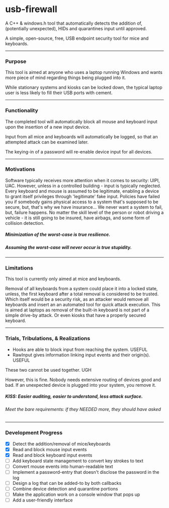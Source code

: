 # usb-firewall

A C++ & windows.h tool that automatically detects the addition of, 
(potentially unexpected), HIDs and quarantines input until approved.

A simple, open-source, free, USB endpoint security tool for mice and keyboards.

---

### Purpose

This tool is aimed at anyone who uses a laptop running Windows and wants more
piece of mind regarding things being plugged into it.

While stationary systems and kiosks can be locked down, the typical laptop user
is less likely to fill their USB ports with cement.

---

### Functionality

The completed tool will automatically block all mouse and keyboard input upon
the insertion of a new input device.

Input from all mice and keyboards will automatically be logged, so that an 
attempted attack can be examined later.

The keying-in of a password will re-enable device input for all devices.

---

### Motivations

Software typically receives more attention when it comes to security: UIPI, UAC.
However, unless in a controlled building - input is typically neglected. Every
keyboard and mouse is assumed to be legitimate, enabling a device to grant 
itself privileges through 'legitimate' fake input. Policies have failed you if
somebody gains physical access to a system that's supposed to be secure, but, 
that's why we have insurance... We never want a system to fail, but, failure
happens. No matter the skill level of the person or robot driving a vehicle - it
is still going to be insured, have airbags, and some form of collision 
detection. 

##### Minimization of the worst-case is true resilience.
##### Assuming the worst-case will never occur is true stupidity.

---

### Limitations

This tool is currently only aimed at mice and keyboards.

Removal of all keyboards from a system could place it into a locked state, 
unless, the first keyboard after a total removal is considered to be trusted.
Which itself would be a security risk, as an attacker would remove all keyboards
and insert an an automated tool for quick attack execution. This is aimed at 
laptops as removal of the built-in keyboard is not part of a simple drive-by 
attack. Or even kiosks that have a properly secured keyboard.

---

### Trials, Tribulations, & Realizations

- Hooks are able to block input from reaching the system. USEFUL
- RawInput gives information linking input events and their origin(s). USEFUL
 
These two cannot be used together. UGH

However, this is fine. Nobody needs extensive routing of devices good and bad.
If an unexpected device is plugged into your system, you remove it.

##### KISS: Easier auditing, easier to understand, less attack surface.
###### Meet the bare requirements: if they NEEDED more, they should have asked

---

### Development Progress

- [X] Detect the addition/removal of mice/keyboards
- [X] Read and block mouse input events
- [X] Read and block keyboard input events
- [ ] Add keyboard state management to convert key strokes to text
- [ ] Convert mouse events into human-readable text
- [ ] Implement a password-entry that doesn't disclose the password in the log
- [ ] Design a log that can be added-to by both callbacks
- [ ] Combine device detection and quarantine portions
- [ ] Make the application work on a console window that pops up
- [ ] Add a user-friendly interface